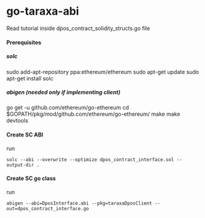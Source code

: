 # go-taraxa-abi
Read tutorial inside dpos_contract_solidity_structs.go file

#### Prerequisites
##### solc
sudo add-apt-repository ppa:ethereum/ethereum
sudo apt-get update
sudo apt-get install solc

##### abigen (needed only if implementing client)
go get -u github.com/ethereum/go-ethereum
cd $GOPATH/pkg/mod/github.com/ethereum/go-ethereum/
make
make devtools

#### Create SC ABI
run
```
solc --abi --overwrite --optimize dpos_contract_interface.sol --output-dir .
```

#### Create SC go class
run
```
abigen --abi=DposInterface.abi --pkg=taraxaDposClient --out=dpos_contract_interface.go
```